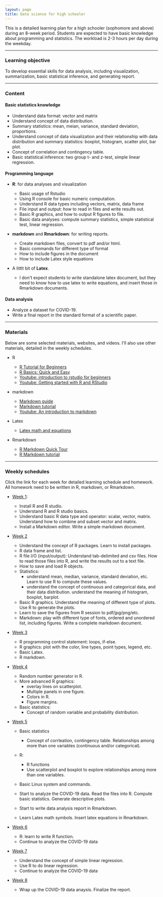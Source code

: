```yaml
---
layout: page
title: Data science for high schooler
---
```


This is a detailed learning plan for a high schooler (sophomore and above) during an 8-week period. Students are expected to have basic knowledge about programming and statistics. The workload is 2-3 hours per day during the weekday. 

***

### Learning objective
To develop essential skills for data analysis, including visualization, summarization, basic statistical inference, and generating report. 

***

### Content

#### Basic statistics knowledge
- Understand data format: vector and matrix
- Understand concept of data distribution. 
- Summary statistics: mean, meian, variance, standard deviation, proportions.
- Understand concept of data visualization and their relationship with data distribution and summary statistics: boxplot, histogram, scatter plot, bar plot.
- Concept of correlation and contingency table. 
- Basic statistical inference: two group t- and z-test, simple linear regression.


#### Programming language
- **R**: for data analyses and visualization
	- Basic usage of Rstudio
	- Using R console for basic numeric computation. 
	- Understand R data types including vectors, matrix, data frame
	- File input and output: how to read in files and write results out. 
	- Basic R graphics, and how to output R figures to file. 
	- Basic data analyses: compute summary statistics, simple statistical test, linear regression. 

- **markdown** and **Rmarkdown**: for writing reports.
	- Create markdown files, convert to pdf and/or html.
	- Basic commands for different type of format
	- How to include figures in the document
	- How to include Latex style equations 
- A littlt bit of **Latex**. 
	- I don't expect students to write standalone latex document, but they need to know how to use latex to write equations, and insert those in Rmarkdown documents. 

#### Data analysis
- Analyze a dataset for COVID-19. 
- Write a final report in the standard format of a scientific paper. 

***

### Materials

Below are some selected materials, websites, and videos. I'll also use other materials, detailed in the weekly schedules.

- R
	- [R Tutorial for Beginners](https://www.guru99.com/r-tutorial.html)
	- [R Basics: Quick and Easy](http://www.sthda.com/english/wiki/r-basics-quick-and-easy)
	- [Youtube: introduction to rstudio for beginners](https://www.youtube.com/watch?v=lL0s1coNtRk)
	- [Youtube: Getting started with R and RStudio](https://www.youtube.com/watch?v=lVKMsaWju8w)


- markdown
	- [Markdown guide](https://www.markdownguide.org/getting-started/)
	- [Markdown tutorial](https://www.markdowntutorial.com)
	- [Youtube: An introduction to markdown](https://www.youtube.com/watch?v=6A5EpqqDOdk)


- Latex
	- [Latex math and equations](https://www.latex-tutorial.com/tutorials/amsmath/)

- Rmarkdown
	- [R Markdown Quick Tour](https://rmarkdown.rstudio.com/authoring_quick_tour.html)
	- [R Markdown tutorial](https://rmarkdown.rstudio.com/lesson-1.html)

***

### Weekly schedules

Click the link for each week for detailed learning schedule and homework. All homework need to be written in R, markdown, or Rmarkdown.  

- [Week 1](week1.md): 
	- Install R and R studio. 
	- Understand R and R studio basics. 
	- Understand basic R data type and operator: scalar, vector, matrix. Understand how to combine and subset vector and matrix. 
	- Install a Markdown editor. Write a simple markdown document.
	
- [Week 2](week2.md)
	- Understand the concept of R packages. Learn to install packages. 
	- R data frame and list. 
	- R file I/O (input/output): Understand tab-delimited and csv files. How to read those files into R, and write the results out to a text file.  
	- How to save and load R objects.
	- Statistics: 
		- understand mean, median, variance, standard deviation, etc. Learn to use R to compute these values. 
		- understand the concept of continuous and categorical data, and their data distribution. understand the meaning of histogram, boxplot, barplot.
	- Basic R graphics. Understand the meaning of different type of plots. Use R to generate the plots. 
	- Learn to save the figures from R session to pdf/jpg/png/etc. 
	- Markdown: play with different type of fonts, ordered and unordered list, including figures. Write a complete markdown document. 


- [Week 3](week3.md)
	- R programming control statement: loops, if-else. 
	- R graphics: plot with the color, line types, point types, legend, etc. 
	- Basic Latex. 
	- R markdown. 
	
- [Week 4](week4.md)
	- Random number generator in R.
	- More advanced R graphics: 
		- overlay lines on scatterplot. 
		- Multiple panels in one figure. 
		- Colors in R.
		- Figure margins. 
	- Basic statistics: 
		- Concept of random variable and probability distribution.

	
- [Week 5](week5.md)
	- Basic statistics
		- Concept of corrleation, contingency table. Relationships among more than one variables (continuous and/or categorical). 

	- R: 
		- R functions
		- Use scatterplot and boxplot to explore relationships among more than one variables. 
	- Basic Linux system and commands.

	- Start to analyze the COVID-19 data. Read the files into R. Compute basic statistics. Generate descriptive plots. 
	- Start to write data analysis report in Rmarkdown. 
	- Learn Latex math symbols. Insert latex equations in Rmarkdown. 

- [Week 6](week6.md)
	- R: learn to write R function. 
	- Continue to analyze the COVID-19 data

	
- [Week 7](week7.md)
	- Understand the concept of simple linear regression.
	- Use R to do linear regression. 
	- Continue to analyze the COVID-19 data
	
- [Week 8](week8.md)
	- Wrap up the COVID-19 data anaysis. Finalize the report. 

